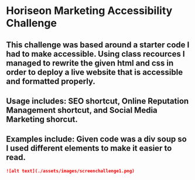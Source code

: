 # Horiseon Marketing Accessibility Challenge

## This challenge was based around a starter code I had to make accessible. Using class recources I managed to rewrite the given html and css in order to deploy a live website that is accessible and formatted properly.

## Usage includes: SEO shortcut, Online Reputation Management shortcut, and Social Media Marketing shorcut.

## Examples include: Given code was a div soup so I used different elements to make it easier to read. 

```md
![alt text](./assets/images/screenchallenge1.png)
```
